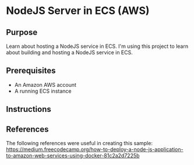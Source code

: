 # NodeJS Server in ECS (AWS)

## Purpose
Learn about hosting a NodeJS service in ECS. I'm using this project to learn about building and hosting a NodeJS service in ECS.

## Prerequisites
 * An Amazon AWS account
 * A running ECS instance

## Instructions

## References
The following references were useful in creating this sample:
https://medium.freecodecamp.org/how-to-deploy-a-node-js-application-to-amazon-web-services-using-docker-81c2a2d7225b